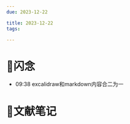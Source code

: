 ```yaml
---
due: 2023-12-22 

title: 2023-12-22
tags:

---
```


# 📖闪念
- 09:38 excalidraw和markdown内容合二为一








# 📒文献笔记






